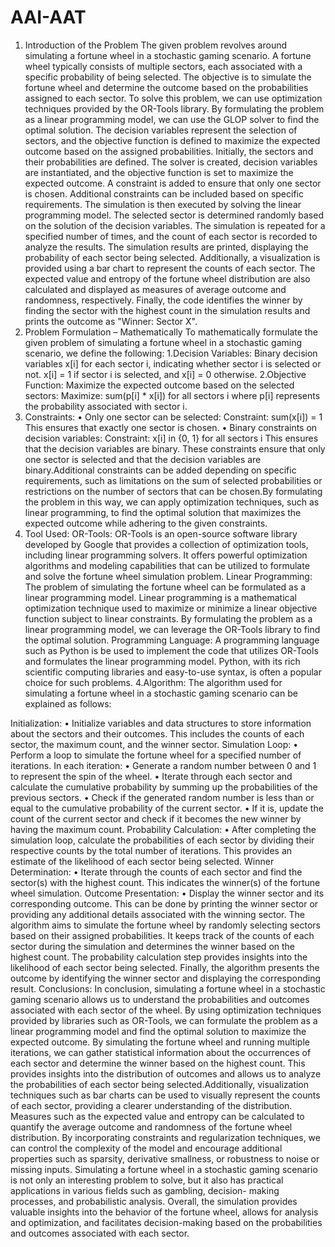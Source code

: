 # AAI-AAT
1. Introduction of the Problem
The given problem revolves around simulating a fortune wheel in a stochastic gaming scenario. A fortune wheel typically consists of multiple sectors, each associated with a specific probability of being selected. The objective is to simulate the fortune wheel and determine the outcome based on the probabilities assigned to each sector.
To solve this problem, we can use optimization techniques provided by the OR-Tools library. By formulating the problem as a linear programming model, we can use the GLOP solver to find the optimal solution. The decision variables represent the selection of sectors, and the objective function is defined to maximize the expected outcome based on the assigned probabilities.
Initially, the sectors and their probabilities are defined. The solver is created, decision variables are instantiated, and the objective function is set to maximize the expected outcome. A constraint is added to ensure that only one sector is chosen. Additional constraints can be included based on specific requirements.
The simulation is then executed by solving the linear programming model. The selected sector is determined randomly based on the solution of the decision variables. The simulation is repeated for a specified number of times, and the count of each sector is recorded to analyze the results.
The simulation results are printed, displaying the probability of each sector being selected. Additionally, a visualization is provided using a bar chart to represent the counts of each sector. The expected value and entropy of the fortune wheel distribution are also calculated and displayed as measures of average outcome and randomness, respectively. Finally, the code identifies the winner by finding the sector with the highest count in the simulation results and prints the outcome as "Winner: Sector X".
2. Problem Formulation – Mathematically
To mathematically formulate the given problem of simulating a fortune wheel in a stochastic gaming scenario, we define the following:
1.Decision Variables:
Binary decision variables x[i] for each sector i, indicating whether sector i is selected or not. x[i] = 1 if sector i is selected, and x[i] = 0 otherwise.
2.Objective Function:
Maximize the expected outcome based on the selected sectors: Maximize: sum(p[i] * x[i]) for all sectors i
where p[i] represents the probability associated with sector i.
 3. Constraints:
• Only one sector can be selected:
Constraint: sum(x[i]) = 1
This ensures that exactly one sector is chosen.
• Binary constraints on decision variables: Constraint: x[i] in {0, 1} for all sectors i
This ensures that the decision variables are binary.
These constraints ensure that only one sector is selected and that the decision variables are binary.Additional constraints can be added depending on specific requirements, such as limitations on the sum of selected probabilities or restrictions on the number of sectors that can be chosen.By formulating the problem in this way, we can apply optimization techniques, such as linear programming, to find the optimal solution that maximizes the expected outcome while adhering to the given constraints.
3. Tool Used:
OR-Tools: OR-Tools is an open-source software library developed by Google that provides a collection of optimization tools, including linear programming solvers. It offers powerful optimization algorithms and modeling capabilities that can be utilized to formulate and solve the fortune wheel simulation problem.
Linear Programming: The problem of simulating the fortune wheel can be formulated as a linear programming model. Linear programming is a mathematical optimization technique used to maximize or minimize a linear objective function subject to linear constraints. By formulating the problem as a linear programming model, we can leverage the OR-Tools library to find the optimal solution.
Programming Language: A programming language such as Python is be used to implement the code that utilizes OR-Tools and formulates the linear programming model. Python, with its rich scientific computing libraries and easy-to-use syntax, is often a popular choice for such problems.
4.Algorithm:
The algorithm used for simulating a fortune wheel in a stochastic gaming scenario can be explained as follows:

Initialization:
• Initialize variables and data structures to store information about the sectors and their
outcomes. This includes the counts of each sector, the maximum count, and the winner
sector. Simulation Loop:
• Perform a loop to simulate the fortune wheel for a specified number of iterations. In each iteration:
• Generate a random number between 0 and 1 to represent the spin of the wheel.
• Iterate through each sector and calculate the cumulative probability by summing up the
probabilities of the previous sectors.
• Check if the generated random number is less than or equal to the cumulative
probability of the current sector.
• If it is, update the count of the current sector and check if it becomes the new winner
by having the maximum count. Probability Calculation:
• After completing the simulation loop, calculate the probabilities of each sector by dividing their respective counts by the total number of iterations. This provides an estimate of the likelihood of each sector being selected.
Winner Determination:
• Iterate through the counts of each sector and find the sector(s) with the highest count.
This indicates the winner(s) of the fortune wheel simulation. Outcome Presentation:
• Display the winner sector and its corresponding outcome. This can be done by printing the winner sector or providing any additional details associated with the winning sector.
The algorithm aims to simulate the fortune wheel by randomly selecting sectors based on their assigned probabilities. It keeps track of the counts of each sector during the simulation and determines the winner based on the highest count. The probability calculation step provides insights into the likelihood of each sector being selected. Finally, the algorithm presents the outcome by identifying the winner sector and displaying the corresponding result.
Conclusions:
In conclusion, simulating a fortune wheel in a stochastic gaming scenario allows us to understand the probabilities and outcomes associated with each sector of the wheel. By using optimization techniques provided by libraries such as OR-Tools, we can formulate the problem as a linear programming model and find the optimal solution to maximize the expected outcome.
By simulating the fortune wheel and running multiple iterations, we can gather statistical information about the occurrences of each sector and determine the winner based on the highest count. This provides insights into the distribution of outcomes and allows us to analyze the probabilities of each sector being selected.Additionally, visualization techniques such as bar charts can be used to visually represent the counts of each sector, providing a clearer understanding of the distribution. Measures such as the expected value and entropy can be calculated to quantify the average outcome and randomness of the fortune wheel distribution. By incorporating constraints and regularization techniques, we can control the complexity of the model and encourage additional properties such as sparsity, derivative smallness, or robustness to noise or missing inputs.
Simulating a fortune wheel in a stochastic gaming scenario is not only an interesting problem to solve, but it also has practical applications in various fields such as gambling, decision- making processes, and probabilistic analysis.
Overall, the simulation provides valuable insights into the behavior of the fortune wheel, allows for analysis and optimization, and facilitates decision-making based on the probabilities and outcomes associated with each sector.
